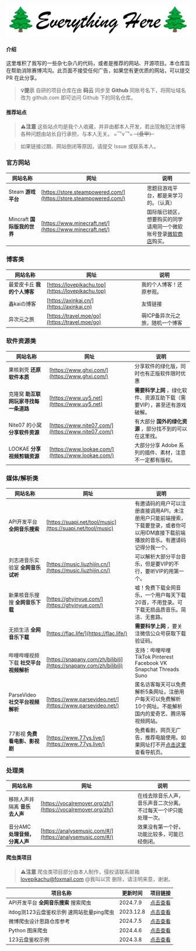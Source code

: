 ![LOGO+TITLE](RESP_IMAGES/logo+title.png)

#### 介绍

这里堆积了我写的一些杂七杂八的代码，或者是推荐的网站、开源项目。本仓库旨在帮助消除赛博鸿沟。此页面不接受任何广告，如果您有更优质的网站，可以提交
PR 在此分享。

<!---->
> **💡提示** 自研的项目仓库在由 **码云** 同步至 **Github** 同账号名下，将网址域名改为 github.com 即可访问 Github 下的同名仓库。
<!---->

<!--|
[admonition title="提示" icon="lightbulb-o" color="orange"]自研的项目仓库在由 <strong>码云</strong> 同步至 <strong>Github</strong> 同账号名下，将网址域名改为 github.com 即可访问 Github 下的同名仓库。[/admonition]
|-->

#### 推荐站点

<!---->
> **⚠️注意** 这些站点均是我个人收藏，并非由都本人开发，若出现触犯法律等各种问题由站长自行承担，与本人无关。 ๑乛v乛๑ <del>
> （叠甲）</del>

> 如果链接过期、网站倒闭等原因，请提交 Issue 或联系本人。
<!---->

<!--|
[admonition title="注意" icon="exclamation-triangle" color="red"]<p>这些站点均是我个人收藏，并非由都本人开发，若出现触犯法律等各种问题由站长自行承担，与本人无关。 ๑乛v乛๑ <del>（叠甲）</del></p>
<p>如果链接过期、网站倒闭等原因，请提交 Issue 或联系本人。</p>[/admonition]
|-->

### 官方网站

| 网站名称                 | 网址                                                                 | 说明                                                                                                                                 |
|----------------------|--------------------------------------------------------------------|------------------------------------------------------------------------------------------------------------------------------------|
| Steam **游戏平台**       | [https://store.steampowered.com/](https://store.steampowered.com/) | 思题目游戏平台，都是来学习的。（认真）                                                                                                                |
| Mincraft **国际版我的世界** | [https://www.minecraft.net/](https://www.minecraft.net/)           | 国际版已锁区，想要购买的同学请用同一个微软账号登录[微软商店](https://www.xbox.com/zh-CN/games/store/minecraft-java-bedrock-edition-for-pc/9NXP44L49SHJ/0010)购买。 |

### 博客类

| 网站名称             | 网址                                                 | 说明                |
|------------------|----------------------------------------------------|-------------------|
| 最爱皮卡丘 **我的个人博客** | [https://lovepikachu.top](https://lovepikachu.top) | 我的个人博客！还原参观。      |
| 鑫kaiの博客          | [https://axinkai.cn/](https://axinkai.cn)          | 友情链接              |
| 异次元之旅            | [https://travel.moe/go](https://travel.moe/go)     | 萌ICP备异次元之旅，随机一个博客 |

### 软件资源类

| 网站名称                  | 网址                                                 | 说明                                       |
|-----------------------|----------------------------------------------------|------------------------------------------|
| 果核剥壳 **还原软件本质**       | [https://www.ghxi.com/](https://www.ghxi.com/)     | 分享软件的绿化版，同时也有正版软件限时优惠                    |
| 克隆窝 **助互联网玩家寻找每一条道路** | [https://www.uy5.net](https://www.uy5.net)         | **需要科学上网** ，绿化软件、资源互助下载（需要VIP），甚至还有游戏破解。 |
| Nite07 的小窝 **分享软件资源** | [https://www.nite07.com/](https://www.nite07.com/) | 有大部分 **国外的绿化资源** ，部分找不到的可以在这里找。          |
| LOOKAE **分享视频剪辑资源**   | [https://www.lookae.com/](https://www.lookae.com/) | 大部分分享 Adobe 系列的插件、素材，注意不一定都有版权。          |

### 媒体/解析类

| 网站名称                     | 网址                                                                 | 说明                                                                    |
|--------------------------|--------------------------------------------------------------------|-----------------------------------------------------------------------|
| API开发平台 **全网音乐搜索**       | [https://suapi.net/tool/music](ttps://suapi.net/tool/music)        | 有邀请码的用户可以注册直接调用API，未注册用户只能前端搜索，下载要登录，或者你可以用IDM直接下载前端播放的音乐。有邀请码记得分我一个。 |
| 刘志进音乐实验室 **全网音乐试听**      | [https://music.liuzhijin.cn/](https://music.liuzhijin.cn/)         | 可以解析大部分平台音乐，但是要VIP的不行，要听VIP的用第一个。                                     |
| 新果核音乐搜搜  **全网音乐下载**      | [https://ghyinyue.com/](https://ghyinyue.com/)                     | 嘘！免费下载全网音乐，一个用户每天下载20首，不用登录。可下载无损品质音乐。简洁、无套路。                         |
| 无损生活 **全网音乐下载**          | [https://flac.life/](https://flac.life/)                           | **需要科学上网** ，要关注微信公众号获取下载验证码。                                          |
| 哔哩哔哩视频下载 **社交平台视频解析**    | [https://snapany.com/zh/bilibili](https://snapany.com/zh/bilibili) | 支持：哔哩哔哩 TikTok Pinterest Facebook VK Snapchat Threads Suno            |
| ParseVideo  **社交平台视频解析** | [https://www.parsevideo.net/](https://www.parsevideo.net/)         | 匿名访客每天可以免费解析5条网址，注册用户每天可以免费解析10个网址。不能解析国内的爱奇艺、腾讯等视频网站。                |
| 77影视 **免费看电影、影视剧**       | [https://www.77ys.live/](https://www.77ys.live/)                   | 免费看剧，网页无广告，推荐电脑使用。如果网址打不开[点击这里](https://www.yjwz.cc/)查看导航页。           |

### 处理类

| 网站名称                | 网址                                                           | 说明                                |
|---------------------|--------------------------------------------------------------|-----------------------------------|
| 移除人声并隔离 **音乐去人声**   | [https://vocalremover.org/zh/](https://vocalremover.org/zh/) | 在线去除音乐人声，音乐声音二次分离。不过每天一个IP只能处理一次。 |
| 音分AMC **处理音频，分离人声** | [https://analysemusic.com/#/](https://analysemusic.com/#/)   | 效果没有第一个好，功能比较多，可能已经倒闭。            |

#### 爬虫类项目

<!---->
> **⚠️注意** 爬虫类项目部分由本人制作，侵权请联系邮箱 lovepikachu@foxmail.com @我叫以赏 删除，请注明来意，谢谢。
<!---->

<!--|
[admonition title="注意" icon="exclamation-triangle" color="red"]爬虫类项目部分由本人制作，侵权请联系邮箱 lovepikachu@foxmail.com @我叫以赏 删除，请注明来意，谢谢。[/admonition]
|-->

| 项目名称                               | 更新时间      | 项目链接                                                                              |
|------------------------------------|-----------|-----------------------------------------------------------------------------------|
| API开发平台 **全网音乐搜索** 搜索爬虫            | 2024.7.9  | [点击查看](https://gitee.com/wojiaoyishang/everything-here/tree/master/SuapinetMusic) |
| itdog测123云盘鉴权示例        速网站批量ping爬虫 | 2023.12.8 | [点击查看](https://gitee.com/wojiaoyishang/itdog-batch-ping)                          |
| 微博爬虫设计思路仓库参考                       | 2024.7.5  | [点击查看](https://gitee.com/wojiaoyishang/everything-here/tree/master/Weibo)         |
| Python 图床爬虫                        | 2024.4.6  | [点击查看](https://gitee.com/wojiaoyishang/ImageHosting)                              |
| 123云盘鉴权示例                          | 2024.3.8  | [点击查看](https://gitee.com/wojiaoyishang/123pan)                                    |
